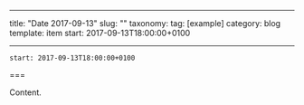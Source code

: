 
---
title: "Date 2017-09-13"
slug: ""
taxonomy:
tag: [example]
category: blog
template: item
start: 2017-09-13T18:00:00+0100

---

``start: 2017-09-13T18:00:00+0100``

===

Content.
